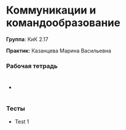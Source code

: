 # Коммуникации и командообразование

**Группа**: КиК 2.17

**Практик:** Казанцева Марина Васильевна
### Рабочая тетрадь

- #


### Тесты

- Test 1

